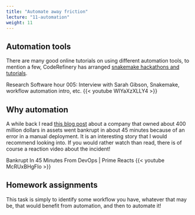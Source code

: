 ```yaml
---
title: "Automate away friction"
lecture: "11-automation"
weight: 11
---
```


## Automation tools

There are many good online tutorials on using different automation tools, to mention a few,
CodeRefinery has arranged [snakemake hackathons and tutorials](https://coderefinery.github.io/snakemake_hackathon/Snakemake_intro/). 

Research Software hour 005: Interview with Sarah Gibson, Snakemake, workflow automation intro, etc.
{{< youtube WIYaXzXLLY4 >}}


## Why automation

A while back I read [this blog
post](https://dougseven.com/2014/04/17/knightmare-a-devops-cautionary-tale/) about a company that
owned about 400 million dollars in assets went bankrupt in about 45 minutes because of an error in a
manual deployment. It is an interesting story that I would recommend looking into. If you would
rather watch than read, there is of course a reaction video about the incident!

Bankrupt In 45 Minutes From DevOps | Prime Reacts
{{< youtube McRUxBHgFIo >}}


## Homework assignments

This task is simply to identify some workflow you have, whatever that may be, that would benefit
from automation, and then to automate it!
